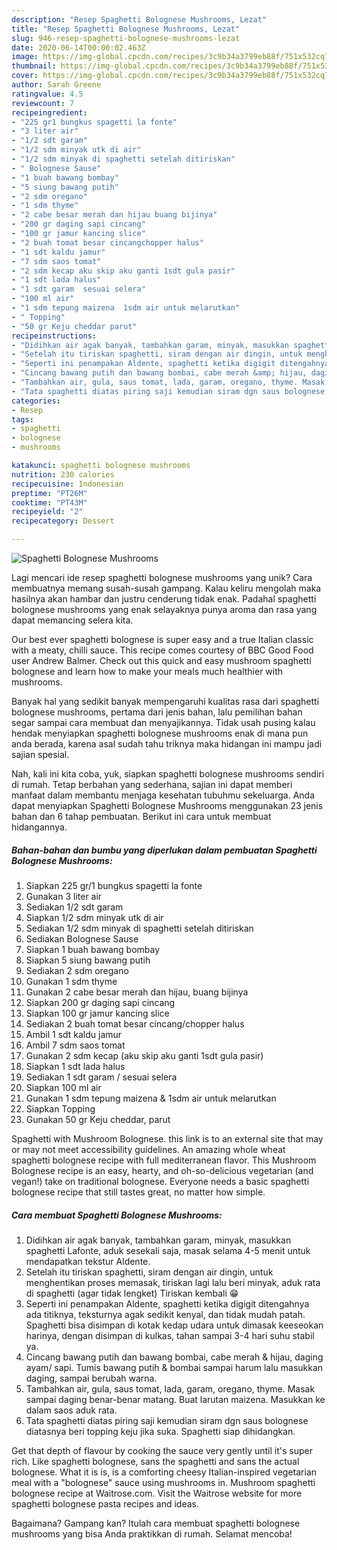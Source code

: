 ```yaml
---
description: "Resep Spaghetti Bolognese Mushrooms, Lezat"
title: "Resep Spaghetti Bolognese Mushrooms, Lezat"
slug: 946-resep-spaghetti-bolognese-mushrooms-lezat
date: 2020-06-14T00:00:02.463Z
image: https://img-global.cpcdn.com/recipes/3c9b34a3799eb88f/751x532cq70/spaghetti-bolognese-mushrooms-foto-resep-utama.jpg
thumbnail: https://img-global.cpcdn.com/recipes/3c9b34a3799eb88f/751x532cq70/spaghetti-bolognese-mushrooms-foto-resep-utama.jpg
cover: https://img-global.cpcdn.com/recipes/3c9b34a3799eb88f/751x532cq70/spaghetti-bolognese-mushrooms-foto-resep-utama.jpg
author: Sarah Greene
ratingvalue: 4.5
reviewcount: 7
recipeingredient:
- "225 gr1 bungkus spagetti la fonte"
- "3 liter air"
- "1/2 sdt garam"
- "1/2 sdm minyak utk di air"
- "1/2 sdm minyak di spaghetti setelah ditiriskan"
- " Bolognese Sause"
- "1 buah bawang bombay"
- "5 siung bawang putih"
- "2 sdm oregano"
- "1 sdm thyme"
- "2 cabe besar merah dan hijau buang bijinya"
- "200 gr daging sapi cincang"
- "100 gr jamur kancing slice"
- "2 buah tomat besar cincangchopper halus"
- "1 sdt kaldu jamur"
- "7 sdm saos tomat"
- "2 sdm kecap aku skip aku ganti 1sdt gula pasir"
- "1 sdt lada halus"
- "1 sdt garam  sesuai selera"
- "100 ml air"
- "1 sdm tepung maizena  1sdm air untuk melarutkan"
- " Topping"
- "50 gr Keju cheddar parut"
recipeinstructions:
- "Didihkan air agak banyak, tambahkan garam, minyak, masukkan spaghetti Lafonte, aduk sesekali saja, masak selama 4-5 menit untuk mendapatkan tekstur Aldente."
- "Setelah itu tiriskan spaghetti, siram dengan air dingin, untuk menghentikan proses memasak, tiriskan lagi lalu beri minyak, aduk rata di spaghetti (agar tidak lengket) Tiriskan kembali 😁"
- "Seperti ini penampakan Aldente, spaghetti ketika digigit ditengahnya ada titiknya, teksturnya agak sedikit kenyal, dan tidak mudah patah. Spaghetti bisa disimpan di kotak kedap udara untuk dimasak keeseokan harinya, dengan disimpan di kulkas, tahan sampai 3-4 hari suhu stabil ya."
- "Cincang bawang putih dan bawang bombai, cabe merah &amp; hijau, daging ayam/ sapi. Tumis bawang putih &amp; bombai sampai harum lalu masukkan daging, sampai berubah warna."
- "Tambahkan air, gula, saus tomat, lada, garam, oregano, thyme. Masak sampai daging benar-benar matang. Buat larutan maizena. Masukkan ke dalam saos aduk rata."
- "Tata spaghetti diatas piring saji kemudian siram dgn saus bolognese diatasnya beri topping keju jika suka. Spaghetti siap dihidangkan."
categories:
- Resep
tags:
- spaghetti
- bolognese
- mushrooms

katakunci: spaghetti bolognese mushrooms 
nutrition: 230 calories
recipecuisine: Indonesian
preptime: "PT26M"
cooktime: "PT43M"
recipeyield: "2"
recipecategory: Dessert

---
```



![Spaghetti Bolognese Mushrooms](https://img-global.cpcdn.com/recipes/3c9b34a3799eb88f/751x532cq70/spaghetti-bolognese-mushrooms-foto-resep-utama.jpg)

Lagi mencari ide resep spaghetti bolognese mushrooms yang unik? Cara membuatnya memang susah-susah gampang. Kalau keliru mengolah maka hasilnya akan hambar dan justru cenderung tidak enak. Padahal spaghetti bolognese mushrooms yang enak selayaknya punya aroma dan rasa yang dapat memancing selera kita.

Our best ever spaghetti bolognese is super easy and a true Italian classic with a meaty, chilli sauce. This recipe comes courtesy of BBC Good Food user Andrew Balmer. Check out this quick and easy mushroom spaghetti bolognese and learn how to make your meals much healthier with mushrooms.

Banyak hal yang sedikit banyak mempengaruhi kualitas rasa dari spaghetti bolognese mushrooms, pertama dari jenis bahan, lalu pemilihan bahan segar sampai cara membuat dan menyajikannya. Tidak usah pusing kalau hendak menyiapkan spaghetti bolognese mushrooms enak di mana pun anda berada, karena asal sudah tahu triknya maka hidangan ini mampu jadi sajian spesial.


Nah, kali ini kita coba, yuk, siapkan spaghetti bolognese mushrooms sendiri di rumah. Tetap berbahan yang sederhana, sajian ini dapat memberi manfaat dalam membantu menjaga kesehatan tubuhmu sekeluarga. Anda dapat menyiapkan Spaghetti Bolognese Mushrooms menggunakan 23 jenis bahan dan 6 tahap pembuatan. Berikut ini cara untuk membuat hidangannya.

<!--inarticleads1-->

##### Bahan-bahan dan bumbu yang diperlukan dalam pembuatan Spaghetti Bolognese Mushrooms:

1. Siapkan 225 gr/1 bungkus spagetti la fonte
1. Gunakan 3 liter air
1. Sediakan 1/2 sdt garam
1. Siapkan 1/2 sdm minyak utk di air
1. Sediakan 1/2 sdm minyak di spaghetti setelah ditiriskan
1. Sediakan  Bolognese Sause
1. Siapkan 1 buah bawang bombay
1. Siapkan 5 siung bawang putih
1. Sediakan 2 sdm oregano
1. Gunakan 1 sdm thyme
1. Gunakan 2 cabe besar merah dan hijau, buang bijinya
1. Siapkan 200 gr daging sapi cincang
1. Siapkan 100 gr jamur kancing slice
1. Sediakan 2 buah tomat besar cincang/chopper halus
1. Ambil 1 sdt kaldu jamur
1. Ambil 7 sdm saos tomat
1. Gunakan 2 sdm kecap (aku skip aku ganti 1sdt gula pasir)
1. Siapkan 1 sdt lada halus
1. Sediakan 1 sdt garam / sesuai selera
1. Siapkan 100 ml air
1. Gunakan 1 sdm tepung maizena &amp; 1sdm air untuk melarutkan
1. Siapkan  Topping
1. Gunakan 50 gr Keju cheddar, parut


Spaghetti with Mushroom Bolognese. this link is to an external site that may or may not meet accessibility guidelines. An amazing whole wheat spaghetti bolognese recipe with full mediterranean flavor. This Mushroom Bolognese recipe is an easy, hearty, and oh-so-delicious vegetarian (and vegan!) take on traditional bolognese. Everyone needs a basic spaghetti bolognese recipe that still tastes great, no matter how simple. 

<!--inarticleads2-->

##### Cara membuat Spaghetti Bolognese Mushrooms:

1. Didihkan air agak banyak, tambahkan garam, minyak, masukkan spaghetti Lafonte, aduk sesekali saja, masak selama 4-5 menit untuk mendapatkan tekstur Aldente.
1. Setelah itu tiriskan spaghetti, siram dengan air dingin, untuk menghentikan proses memasak, tiriskan lagi lalu beri minyak, aduk rata di spaghetti (agar tidak lengket) Tiriskan kembali 😁
1. Seperti ini penampakan Aldente, spaghetti ketika digigit ditengahnya ada titiknya, teksturnya agak sedikit kenyal, dan tidak mudah patah. Spaghetti bisa disimpan di kotak kedap udara untuk dimasak keeseokan harinya, dengan disimpan di kulkas, tahan sampai 3-4 hari suhu stabil ya.
1. Cincang bawang putih dan bawang bombai, cabe merah &amp; hijau, daging ayam/ sapi. Tumis bawang putih &amp; bombai sampai harum lalu masukkan daging, sampai berubah warna.
1. Tambahkan air, gula, saus tomat, lada, garam, oregano, thyme. Masak sampai daging benar-benar matang. Buat larutan maizena. Masukkan ke dalam saos aduk rata.
1. Tata spaghetti diatas piring saji kemudian siram dgn saus bolognese diatasnya beri topping keju jika suka. Spaghetti siap dihidangkan.


Get that depth of flavour by cooking the sauce very gently until it&#39;s super rich. Like spaghetti bolognese, sans the spaghetti and sans the actual bolognese. What it is is, is a comforting cheesy Italian-inspired vegetarian meal with a &#34;bolognese&#34; sauce using mushrooms in. Mushroom spaghetti bolognese recipe at Waitrose.com. Visit the Waitrose website for more spaghetti bolognese pasta recipes and ideas. 

Bagaimana? Gampang kan? Itulah cara membuat spaghetti bolognese mushrooms yang bisa Anda praktikkan di rumah. Selamat mencoba!
